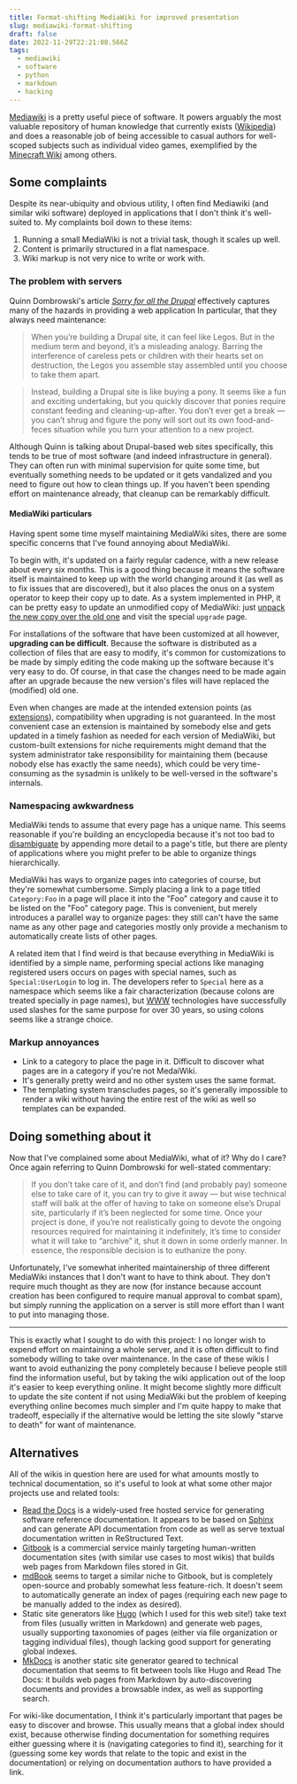 ```yaml
---
title: Format-shifting MediaWiki for improved presentation
slug: mediawiki-format-shifting
draft: false
date: 2022-11-29T22:21:08.566Z
tags:
  - mediawiki
  - software
  - python
  - markdown
  - hacking
---
```

[Mediawiki](https://www.mediawiki.org/) is a pretty useful piece of software. It powers arguably the most valuable repository of human knowledge that currently exists ([Wikipedia](https://en.wikipedia.org/wiki/Wikipedia:About)) and does a reasonable job of being accessible to casual authors for well-scoped subjects such as individual video games, exemplified by the [Minecraft Wiki](https://minecraft.fandom.com/wiki/Minecraft_Wiki) among others.

## Some complaints

Despite its near-ubiquity and obvious utility, I often find Mediawiki (and similar wiki software) deployed in applications that I don't think it's well-suited to. My complaints boil down to these items:

1. Running a small MediaWiki is not a trivial task, though it scales up well.
2. Content is primarily structured in a flat namespace.
3. Wiki markup is not very nice to write or work with.

### The problem with servers

Quinn Dombrowski's article [*Sorry for all the Drupal*](https://quinndombrowski.com/blog/2019/11/08/sorry-all-drupal-reflections-3rd-anniversary-drupal-humanists/) effectively captures many of the hazards in providing a web application In particular, that they always need maintenance:

> When you’re building a Drupal site, it can feel like Legos. But in the medium term and beyond, it’s a misleading analogy. Barring the interference of careless pets or children with their hearts set on destruction, the Legos you assemble stay assembled until you choose to take them apart.

> Instead, building a Drupal site is like buying a pony. It seems like a fun and exciting undertaking, but you quickly discover that ponies require constant feeding and cleaning-up-after. You don’t ever get a break — you can’t shrug and figure the pony will sort out its own food-and-feces situation while you turn your attention to a new project.

Although Quinn is talking about Drupal-based web sites specifically, this tends to be true of most software (and indeed infrastructure in general). They can often run with minimal supervision for quite some time, but eventually something needs to be updated or it gets vandalized and you need to figure out how to clean things up. If you haven't been spending effort on maintenance already, that cleanup can be remarkably difficult.

#### MediaWiki particulars

Having spent some time myself maintaining MediaWiki sites, there are some specific concerns that I've found annoying about MediaWiki.

To begin with, it's updated on a fairly regular cadence, with a new release about every six months. This is a good thing because it means the software itself is maintained to keep up with the world changing around it (as well as to fix issues that are discovered), but it also places the onus on a system operator to keep their copy up to date. As a system implemented in PHP, it can be pretty easy to update an unmodified copy of MediaWiki: just [unpack the new copy over the old one](https://www.mediawiki.org/wiki/Manual:Upgrading) and visit the special `upgrade` page.

For installations of the software that have been customized at all however, **upgrading can be difficult**. Because the software is distributed as a collection of files that are easy to modify, it's common for customizations to be made by simply editing the code making up the software because it's very easy to do. Of course, in that case the changes need to be made again after an upgrade because the new version's files will have replaced the (modified) old one.

Even when changes are made at the intended extension points (as [extensions](https://www.mediawiki.org/wiki/Manual:Extensions)), compatibility when upgrading is not guaranteed. In the most convenient case an extension is maintained by somebody else and gets updated in a timely fashion as needed for each version of MediaWiki, but custom-built extensions for niche requirements might demand that the system administrator take responsibility for maintaining them (because nobody else has exactly the same needs), which could be very time-consuming as the sysadmin is unlikely to be well-versed in the software's internals.

### Namespacing awkwardness

MediaWiki tends to assume that every page has a unique name. This seems reasonable if you're building an encyclopedia because it's not too bad to [disambiguate](https://en.wikipedia.org/wiki/Wikipedia:Disambiguation) by appending more detail to a page's title, but there are plenty of applications where you might prefer to be able to organize things hierarchically.

MediaWiki has ways to organize pages into categories of course, but they're somewhat cumbersome. Simply placing a link to a page titled `Category:Foo` in a page will place it into the "Foo" category and cause it to be listed on the "Foo" category page. This is convenient, but merely introduces a parallel way to organize pages: they still can't have the same name as any other page and categories mostly only provide a mechanism to automatically create lists of other pages.

A related item that I find weird is that because everything in MediaWiki is identified by a simple name, performing special actions like managing registered users occurs on pages with special names, such as `Special:UserLogin` to log in. The developers refer to `Special` here as a namespace which seems like a fair characterization (because colons are treated specially in page names), but [WWW](https://en.wikipedia.org/wiki/World_Wide_Web) technologies have successfully used slashes for the same purpose for over 30 years, so using colons seems like a strange choice.

### Markup annoyances

* Link to a category to place the page in it. Difficult to discover what pages are in a category if you're not MedaiWiki.
* It's generally pretty weird and no other system uses the same format.
* The templating system transcludes pages, so it's generally impossible to render a wiki without having the entire rest of the wiki as well so templates can be expanded.

## Doing something about it

Now that I've complained some about MediaWiki, what of it? Why do I care? Once again referring to Quinn Dombrowski for well-stated commentary:

> If you don’t take care of it, and don’t find (and probably pay) someone else to take care of it, you can try to give it away — but wise technical staff will balk at the offer of having to take on someone else’s Drupal site, particularly if it’s been neglected for some time. Once your project is done, if you’re not realistically going to devote the ongoing resources required for maintaining it indefinitely, it’s time to consider what it will take to “archive” it, shut it down in some orderly manner. In essence, the responsible decision is to euthanize the pony.

Unfortunately, I've somewhat inherited maintainership of three different MediaWiki instances that I don't want to have to think about. They don't require much thought as they are now (for instance because account creation has been configured to require manual approval to combat spam), but simply running the application on a server is still more effort than I want to put into managing those.

---

This is exactly what I sought to do with this project: I no longer wish to expend effort on maintaining a whole server, and it is often difficult to find somebody willing to take over maintenance. In the case of these wikis I want to avoid euthanizing the pony completely because I believe people still find the information useful, but by taking the wiki application out of the loop it's easier to keep everything online. It might become slightly more difficult to update the site content if not using MediaWiki but the problem of keeping everything online becomes much simpler and I'm quite happy to make that tradeoff, especially if the alternative would be letting the site slowly "starve to death" for want of maintenance.

## Alternatives

All of the wikis in question here are used for what amounts mostly to technical documentation, so it's useful to look at what some other major projects use and related tools:

* [Read the Docs](<* https://readthedocs.org/>) is a widely-used free hosted service for generating software reference documentation. It appears to be based on [Sphinx](https://www.sphinx-doc.org/) and can generate API documentation from code as well as serve textual documentation written in ReStructured Text.
* [Gitbook](https://www.gitbook.com/) is a commercial service mainly targeting human-written documentation sites (with similar use cases to most wikis) that builds web pages from Markdown files stored in Git.
* [mdBook](https://github.com/rust-lang/mdBook) seems to target a similar niche to Gitbook, but is completely open-source and probably somewhat less feature-rich. It doesn't seem to automatically generate an index of pages (requiring each new page to be manually added to the index as desired).
* Static site generators like [Hugo](https://gohugo.io/) (which I used for this web site!) take text from files (usually written in Markdown) and generate web pages, usually supporting taxonomies of pages (either via file organization or tagging individual files), though lacking good support for generating global indexes.
* [MkDocs](https://www.mkdocs.org/) is another static site generator geared to technical documentation that seems to fit between tools like Hugo and Read The Docs: it builds web pages from Markdown by auto-discovering documents and provides a browsable index, as well as supporting search.

For wiki-like documentation, I think it's particularly important that pages be easy to discover and browse. This usually means that a global index should exist, because otherwise finding documentation for something requires either guessing where it is (navigating categories to find it), searching for it (guessing some key words that relate to the topic and exist in the documentation) or relying on documentation authors to have provided a link.